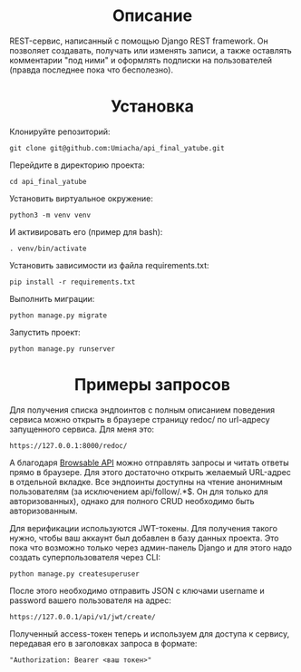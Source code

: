 <h1 align="center"><b>Описание</b></h1>
REST-сервис, написанный с помощью Django REST framework. Он позволяет создавать, получать или изменять записи, а также оставлять комментарии "под ними" и оформлять подписки на пользователей (правда последнее пока что бесполезно).
<h1 align="center"><b>Установка</b></h1>
Клонируйте репозиторий:        

```
git clone git@github.com:Umiacha/api_final_yatube.git
```

Перейдите в директорию проекта:        

```
cd api_final_yatube
```

Установить виртуальное окружение:        

```
python3 -m venv venv
```

И активировать его (пример для bash):        

```
. venv/bin/activate
```

Установить зависимости из файла requirements.txt:        

```
pip install -r requirements.txt
```

Выполнить миграции:        

```
python manage.py migrate
```

Запустить проект:        

```
python manage.py runserver
```

<h1 align="center"><b>Примеры запросов</b></h1>
Для получения списка эндпоинтов с полным описанием поведения сервиса можно открыть в браузере страницу redoc/ по url-адресу запущенного сервиса.
Для меня это:        

```
https://127.0.0.1:8000/redoc/
```
А благодаря <a href="https://www.django-rest-framework.org/topics/browsable-api/">Browsable API</a> можно отправлять запросы и читать ответы прямо в браузере. Для этого достаточно открыть желаемый URL-адрес в отдельной вкладке.
Все эндпоинты доступны на чтение анонимным пользователям (за исключением api/follow/.*$. Он для только для авторизованных), однако для полного CRUD необходимо быть авторизованным.
<p>Для верификации используются JWT-токены. Для получения такого нужно, чтобы ваш аккаунт был добавлен в базу данных проекта. Это пока что возможно только через админ-панель Django и для этого надо создать суперпользователя через CLI:</p>        

```
python manage.py createsuperuser
```

<p>После этого необходимо отправить JSON с ключами username и password вашего пользователя на адрес:</p>        

```
https://127.0.0.1/api/v1/jwt/create/
```

<p>Полученный access-токен теперь и используем для доступа к сервису, передавая его в заголовках запроса в формате:</p>        

```
"Authorization: Bearer <ваш токен>"
```
